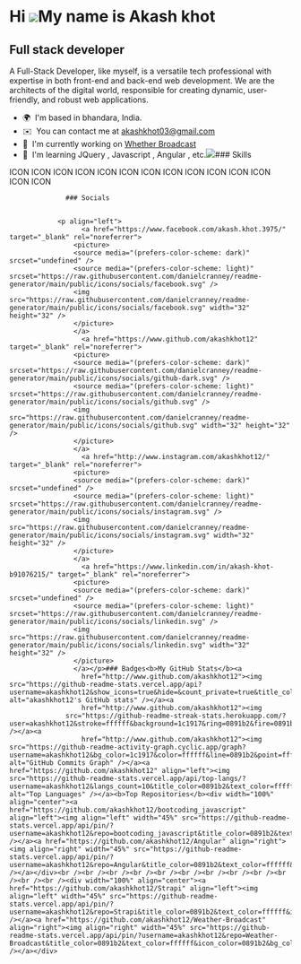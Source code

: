Hi ![](https://user-images.githubusercontent.com/18350557/176309783-0785949b-9127-417c-8b55-ab5a4333674e.gif)My name is Akash khot
==================================================================================================================================

Full stack developer
--------------------

A Full-Stack Developer, like myself, is a versatile tech professional with expertise in both front-end and back-end web development. We are the architects of the digital world, responsible for creating dynamic, user-friendly, and robust web applications.

*   🌍  I'm based in bhandara, India.
*   ✉️  You can contact me at [akashkhot03@gmail.com](mailto:akashkhot03@gmail.com)
*   🚀  I'm currently working on [Whether Broadcast](http://github.com/akashkhot12/Weather-App/tree/main/Weather-app/src)
*   🧠  I'm learning JQuery , Javascript , Angular , etc.<a href="https://www.github.com/akashkhot12" target="_blank" rel="noreferrer"><img
                  src="https://img.shields.io/github/followers/akashkhot12?logo=github&style=for-the-badge&color=0891b2&labelColor=1c1917" /></a>### Skills 
<p align="left">
ICON ICON ICON ICON ICON ICON ICON ICON ICON ICON ICON ICON ICON ICON 
                    </p>
                    
                  ### Socials
                  
                  
                <p align="left">
                      <a href="https://www.facebook.com/akash.khot.3975/" target="_blank" rel="noreferrer">
                    <picture>
                    <source media="(prefers-color-scheme: dark)" srcset="undefined" />
                    <source media="(prefers-color-scheme: light)" srcset="https://raw.githubusercontent.com/danielcranney/readme-generator/main/public/icons/socials/facebook.svg" />
                    <img src="https://raw.githubusercontent.com/danielcranney/readme-generator/main/public/icons/socials/facebook.svg" width="32" height="32" />
                    </picture>
                    </a>
                      <a href="https://www.github.com/akashkhot12" target="_blank" rel="noreferrer">
                    <picture>
                    <source media="(prefers-color-scheme: dark)" srcset="https://raw.githubusercontent.com/danielcranney/readme-generator/main/public/icons/socials/github-dark.svg" />
                    <source media="(prefers-color-scheme: light)" srcset="https://raw.githubusercontent.com/danielcranney/readme-generator/main/public/icons/socials/github.svg" />
                    <img src="https://raw.githubusercontent.com/danielcranney/readme-generator/main/public/icons/socials/github.svg" width="32" height="32" />
                    </picture>
                    </a>
                      <a href="http://www.instagram.com/akashkhot12/" target="_blank" rel="noreferrer">
                    <picture>
                    <source media="(prefers-color-scheme: dark)" srcset="undefined" />
                    <source media="(prefers-color-scheme: light)" srcset="https://raw.githubusercontent.com/danielcranney/readme-generator/main/public/icons/socials/instagram.svg" />
                    <img src="https://raw.githubusercontent.com/danielcranney/readme-generator/main/public/icons/socials/instagram.svg" width="32" height="32" />
                    </picture>
                    </a>
                      <a href="https://www.linkedin.com/in/akash-khot-b91076215/" target="_blank" rel="noreferrer">
                    <picture>
                    <source media="(prefers-color-scheme: dark)" srcset="undefined" />
                    <source media="(prefers-color-scheme: light)" srcset="https://raw.githubusercontent.com/danielcranney/readme-generator/main/public/icons/socials/linkedin.svg" />
                    <img src="https://raw.githubusercontent.com/danielcranney/readme-generator/main/public/icons/socials/linkedin.svg" width="32" height="32" />
                    </picture>
                    </a></p>### Badges<b>My GitHub Stats</b><a
                      href="http://www.github.com/akashkhot12"><img src="https://github-readme-stats.vercel.app/api?username=akashkhot12&show_icons=true&hide=&count_private=true&title_color=0891b2&text_color=ffffff&icon_color=0891b2&bg_color=1c1917&hide_border=true&show_icons=true" alt="akashkhot12's GitHub stats" /></a><a
                      href="http://www.github.com/akashkhot12"><img
                  src="https://github-readme-streak-stats.herokuapp.com/?user=akashkhot12&stroke=ffffff&background=1c1917&ring=0891b2&fire=0891b2&currStreakNum=ffffff&currStreakLabel=0891b2&sideNums=ffffff&sideLabels=ffffff&dates=ffffff&hide_border=true" /></a><a
                      href="http://www.github.com/akashkhot12"><img src="https://github-readme-activity-graph.cyclic.app/graph?username=akashkhot12&bg_color=1c1917&color=ffffff&line=0891b2&point=ffffff&area_color=1c1917&area=true&hide_border=true&custom_title=GitHub%20Commits%20Graph" alt="GitHub Commits Graph" /></a><a href="https://github.com/akashkhot12" align="left"><img src="https://github-readme-stats.vercel.app/api/top-langs/?username=akashkhot12&langs_count=10&title_color=0891b2&text_color=ffffff&icon_color=0891b2&bg_color=1c1917&hide_border=true&locale=en&custom_title=Top%20%Languages" alt="Top Languages" /></a><b>Top Repositories</b><div width="100%" align="center"><a href="https://github.com/akashkhot12/bootcoding_javascript" align="left"><img align="left" width="45%" src="https://github-readme-stats.vercel.app/api/pin/?username=akashkhot12&repo=bootcoding_javascript&title_color=0891b2&text_color=ffffff&icon_color=0891b2&bg_color=1c1917&hide_border=true&locale=en" /></a><a href="https://github.com/akashkhot12/Angular" align="right"><img align="right" width="45%" src="https://github-readme-stats.vercel.app/api/pin/?username=akashkhot12&repo=Angular&title_color=0891b2&text_color=ffffff&icon_color=0891b2&bg_color=1c1917&hide_border=true&locale=en" /></a></div><br /><br /><br /><br /><br /><br /><br /><br /><br /><br /><br /><br /><div width="100%" align="center"><a href="https://github.com/akashkhot12/Strapi" align="left"><img align="left" width="45%" src="https://github-readme-stats.vercel.app/api/pin/?username=akashkhot12&repo=Strapi&title_color=0891b2&text_color=ffffff&icon_color=0891b2&bg_color=1c1917&hide_border=true&locale=en" /></a><a href="https://github.com/akashkhot12/Weather-Broadcast" align="right"><img align="right" width="45%" src="https://github-readme-stats.vercel.app/api/pin/?username=akashkhot12&repo=Weather-Broadcast&title_color=0891b2&text_color=ffffff&icon_color=0891b2&bg_color=1c1917&hide_border=true&locale=en" /></a></div>
